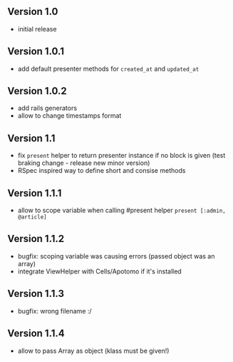 ## Version 1.0

* initial release

## Version 1.0.1

* add default presenter methods for `created_at` and `updated_at`

## Version 1.0.2

* add rails generators
* allow to change timestamps format

## Version 1.1

* fix `present` helper to return presenter instance if no block is given (test braking change - release new minor version)
* RSpec inspired way to define short and consise methods

## Version 1.1.1

* allow to scope variable when calling #present helper `present [:admin, @article]`

## Version 1.1.2

* bugfix: scoping variable was causing errors (passed object was an array)
* integrate ViewHelper with Cells/Apotomo if it's installed

## Version 1.1.3

* bugfix: wrong filename :/

## Version 1.1.4

* allow to pass Array as object (klass must be given!)